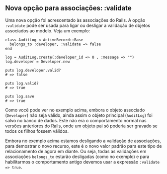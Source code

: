 ## Nova opção para associações: :validate

Uma nova opção foi acrescentado às associações do Rails. A opção `:validate` pode ser usada para ligar ou desligar a validação de objetos associados ao modelo. Veja um exemplo:

	class AuditLog < ActiveRecord::Base
	  belongs_to :developer, :validate => false
	end

	log = AuditLog.create(:developer_id => 0 , :message => "")
	log.developer = Developer.new

	puts log.developer.valid?
	# => false

	puts log.valid?
	# => true

	puts log.save
	# => true

Como você pode ver no exemplo acima, embora o objeto associado (`Developer`) não seja válido, ainda assim o objeto principal (`AuditLog`) foi salvo no banco de dados. Este não era o comportamento normal nas versões anteriores do Rails, onde um objeto pai só poderia ser gravado se todos os filhos fossem válidos.

Embora no exemplo acima estamos desligando a validação de associações, para demostrar o novo recurso, este é o novo valor padrão para este tipo de relacionamento de agora em diante. Ou seja, todas as validações em associações `belongs_to` estarão desligadas (como no exemplo) e para habilitarmos o comportamento antigo devemos usar a expressão `:validate => true`.
